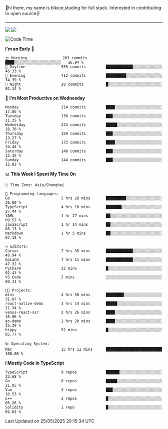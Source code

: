 👋hi there, my name is blkcor,studing for full stack.
Interested in contributing to open source✌️

<hr/>

![](https://github-readme-stats.vercel.app/api?username=blkcor)
<a href="https://github.com/blkcor/github-readme-stats">
    <img align="left" src="https://github-readme-stats.vercel.app/api/top-langs/?username=blkcor&hide=jupyter%20notebook,shaderlab,tex,c%23&langs_count=9" />
</a>


<!--START_SECTION:waka-->
![Code Time](http://img.shields.io/badge/Code%20Time-2%2C049%20hrs%2018%20mins-blue)

**I'm an Early 🐤** 

```text
🌞 Morning                203 commits         ████░░░░░░░░░░░░░░░░░░░░░   16.94 % 
🌆 Daytime                555 commits         ████████████░░░░░░░░░░░░░   46.33 % 
🌃 Evening                412 commits         █████████░░░░░░░░░░░░░░░░   34.39 % 
🌙 Night                  28 commits          █░░░░░░░░░░░░░░░░░░░░░░░░   02.34 % 
```
📅 **I'm Most Productive on Wednesday** 

```text
Monday                   214 commits         ████░░░░░░░░░░░░░░░░░░░░░   17.86 % 
Tuesday                  136 commits         ███░░░░░░░░░░░░░░░░░░░░░░   11.35 % 
Wednesday                224 commits         █████░░░░░░░░░░░░░░░░░░░░   18.70 % 
Thursday                 159 commits         ███░░░░░░░░░░░░░░░░░░░░░░   13.27 % 
Friday                   173 commits         ████░░░░░░░░░░░░░░░░░░░░░   14.44 % 
Saturday                 148 commits         ███░░░░░░░░░░░░░░░░░░░░░░   12.35 % 
Sunday                   144 commits         ███░░░░░░░░░░░░░░░░░░░░░░   12.02 % 
```


📊 **This Week I Spent My Time On** 

```text
🕑︎ Time Zone: Asia/Shanghai

💬 Programming Languages: 
Go                       5 hrs 28 mins       █████████░░░░░░░░░░░░░░░░   36.00 % 
TypeScript               4 hrs 10 mins       ███████░░░░░░░░░░░░░░░░░░   27.44 % 
YAML                     1 hr 27 mins        ██░░░░░░░░░░░░░░░░░░░░░░░   09.57 % 
JavaScript               1 hr 14 mins        ██░░░░░░░░░░░░░░░░░░░░░░░   08.13 % 
Markdown                 1 hr 5 mins         ██░░░░░░░░░░░░░░░░░░░░░░░   07.18 % 

🔥 Editors: 
Cursor                   7 hrs 35 mins       ████████████░░░░░░░░░░░░░   49.94 % 
GoLand                   7 hrs 11 mins       ████████████░░░░░░░░░░░░░   47.32 % 
PyCharm                  22 mins             █░░░░░░░░░░░░░░░░░░░░░░░░   02.43 % 
VS Code                  2 mins              ░░░░░░░░░░░░░░░░░░░░░░░░░   00.31 % 

🐱‍💻 Projects: 
mini                     4 hrs 50 mins       ████████░░░░░░░░░░░░░░░░░   31.87 % 
react-native-demo        3 hrs 14 mins       █████░░░░░░░░░░░░░░░░░░░░   21.34 % 
venus-react-ssr          2 hrs 26 mins       ████░░░░░░░░░░░░░░░░░░░░░   16.06 % 
go-demo                  2 hrs 20 mins       ████░░░░░░░░░░░░░░░░░░░░░   15.39 % 
hippy                    52 mins             █░░░░░░░░░░░░░░░░░░░░░░░░   05.77 % 

💻 Operating System: 
Mac                      15 hrs 12 mins      █████████████████████████   100.00 % 
```

**I Mostly Code in TypeScript** 

```text
TypeScript               9 repos             ██████░░░░░░░░░░░░░░░░░░░   23.68 % 
Go                       8 repos             █████░░░░░░░░░░░░░░░░░░░░   21.05 % 
Vue                      4 repos             ███░░░░░░░░░░░░░░░░░░░░░░   10.53 % 
C++                      2 repos             █░░░░░░░░░░░░░░░░░░░░░░░░   05.26 % 
Solidity                 1 repo              █░░░░░░░░░░░░░░░░░░░░░░░░   02.63 % 
```




 Last Updated on 25/05/2025 20:15:34 UTC
<!--END_SECTION:waka-->


